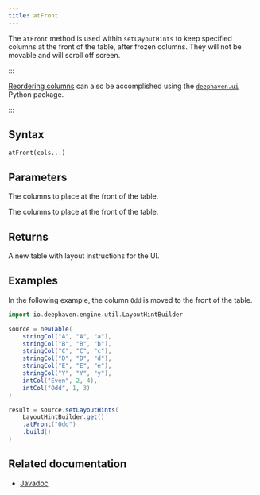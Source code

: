 ```yaml
---
title: atFront
---
```


The `atFront` method is used within `setLayoutHints` to keep specified columns at the front of the table, after frozen columns. They will not be movable and will scroll off screen.

:::

[Reordering columns](https://deephaven.io/core/ui/docs/components/table/#column-order-and-visibility) can also be accomplished using the [`deephaven.ui`](/core/ui/docs/) Python package. 

:::

## Syntax

```
atFront(cols...)
```

## Parameters

<ParamTable>
<Param name="cols" type="String...">

The columns to place at the front of the table.

</Param>
<Param name="cols" type="Collection<String>">

The columns to place at the front of the table.

</Param>
</ParamTable>

## Returns

A new table with layout instructions for the UI.

## Examples

In the following example, the column `Odd` is moved to the front of the table.

```groovy order=source,result default=result
import io.deephaven.engine.util.LayoutHintBuilder

source = newTable(
    stringCol("A", "A", "a"),
    stringCol("B", "B", "b"),
    stringCol("C", "C", "c"),
    stringCol("D", "D", "d"),
    stringCol("E", "E", "e"),
    stringCol("Y", "Y", "y"),
    intCol("Even", 2, 4),
    intCol("Odd", 1, 3)
)

result = source.setLayoutHints(
    LayoutHintBuilder.get()
    .atFront("Odd")
    .build()
)
```

## Related documentation

- [Javadoc](/core/javadoc/io/deephaven/engine/util/LayoutHintBuilder.html)
